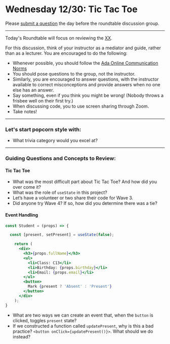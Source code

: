 # Wednesday 12/30: Tic Tac Toe

Please [submit a question](https://airtable.com/shrOEPwWbMZXxXlTt) the day before the roundtable discussion group.

---

Today's Roundtable will focus on reviewing the [XX](https://learn-2.galvanize.com/cohorts/2036/).

For this discussion, think of your instructor as a mediator and guide, rather than as a lecturer. You are encouraged to do the following:

* Whenever possible, you should follow the [Ada Online Communication Norms](https://learn-2.galvanize.com/cohorts/2036/blocks/882/content_files/00-welcome-to-ada/02-wk01-online-communication-norms.md)
* You should pose questions to the group, not the instructor.
* Similarly, you are encouraged to answer questions, with the instructor available to correct misconceptions and provide answers when no one else has an answer.
* Say something, even if you think you might be wrong! (Nobody throws a frisbee well on their first try.)
* When discussing code, you to use screen sharing through Zoom.
* Take notes!

---

### Let's start popcorn style with:
* What trivia category would you excel at?

---

### Guiding Questions and Concepts to Review:

#### Tic Tac Toe
* What was the most difficult part about Tic Tac Toe? And how did you over come it?
* What was the role of `useState` in this project?
* Let’s have a volunteer or two share their code for Wave 3.
* Did anyone try Wave 4? If so, how did you determine there was a tie?

#### Event Handling

```jsx
const Student = (props) => {

  const [present, setPresent] = useState(false);

    return (
      <div>
        <h3>{props.fullName}</h3>
        <ul>
          <li>Class: C13</li>
          <li>Birthday: {props.birthday}</li>
          <li>Email: {props.email}</li>
        </ul>
        <button>
          Mark {present ? 'Absent' : 'Present'}
        </button>
      </div>
    );
}
```
* What are two ways we can create an event that, when the `button` is clicked, toggles `present` state?
* If we constructed a function called `updatePresent`, why is this a bad practice? `<button onClick={updatePresent()}>`. What should we do instead?
